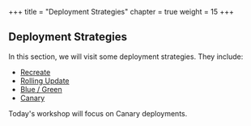 +++
title = "Deployment Strategies"
chapter = true
weight = 15
+++

## Deployment Strategies

In this section, we will visit some deployment strategies. They include:

* [Recreate](/50_workshop_5_accelerating_sdlc/50_deployment_strategies/01_recreate.html)
* [Rolling Update](/50_workshop_5_accelerating_sdlc/50_deployment_strategies/02_rolling_update.html)
* [Blue / Green](/50_workshop_5_accelerating_sdlc/50_deployment_strategies/03_blue_green.html)
* [Canary](/50_workshop_5_accelerating_sdlc/50_deployment_strategies/04_canary.html)

Today's workshop will focus on Canary deployments.
